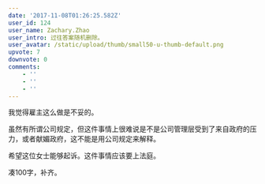 ```yaml
---
date: '2017-11-08T01:26:25.582Z'
user_id: 124
user_name: Zachary.Zhao
user_intro: 过往答案随机删除。
user_avatar: /static/upload/thumb/small50-u-thumb-default.png
upvote: 7
downvote: 0
comments:
    - ''
    - ''
    - ''
---
```


我觉得雇主这么做是不妥的。

虽然有所谓公司规定，但这件事情上很难说是不是公司管理层受到了来自政府的压力，或者献媚政府，这不能是用公司规定来解释。

希望这位女士能够起诉。这件事情应该要上法庭。

  

凑100字，补齐。
